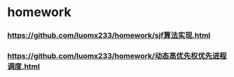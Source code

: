 # homework
### https://github.com/luomx233/homework/sjf算法实现.html
### https://github.com/luomx233/homework/动态高优先权优先进程调度.html
